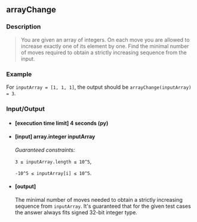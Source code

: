 ## arrayChange

### Description
> You are given an array of integers. On each move you are allowed to increase exactly one of its element by one. Find the minimal number of moves required to obtain a strictly increasing sequence from the input.

### Example

For ```inputArray = [1, 1, 1]```, the output should be
```arrayChange(inputArray) = 3```.

### Input/Output

* #### [execution time limit] 4 seconds (py)

* #### [input] array.integer inputArray

 	<i>Guaranteed constraints:</i>

    ```3 ≤ inputArray.length ≤ 10^5```,

	```-10^5 ≤ inputArray[i] ≤ 10^5```.

* #### [output]

    The minimal number of moves needed to obtain a strictly increasing sequence from ```inputArray```.
    It's guaranteed that for the given test cases the answer always fits signed 32-bit integer type.
